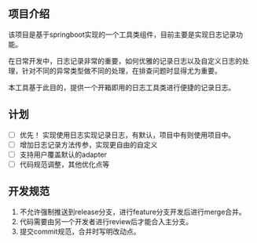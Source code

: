 ## 项目介绍
该项目是基于springboot实现的一个工具类组件，目前主要是实现日志记录功能。

在日常开发中，日志记录非常的重要，如何优雅的记录日志以及自定义日志的处理，针对不同的异常类型做不同的处理，在排查问题时显得尤为重要。

本工具基于此目的，提供一个开箱即用的日志工具类进行便捷的记录日志。

## 计划

 - [ ] 优先！ 实现使用日志实现记录日志，有默认，项目中有则使用项目中。
 - [ ] 增加日志记录方法传参，实现更自由的自定义
 - [ ] 支持用户覆盖默认的adapter
 - [ ] 代码规范调整，其他优化点等

## 开发规范

1. 不允许强制推送到release分支，进行feature分支开发后进行merge合并。
2. 代码需要由另一个开发者进行review后才能合入主分支。
3. 提交commit规范，合并时写明改动点。

